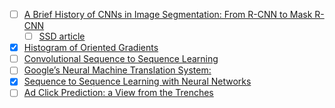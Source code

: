 

 - [ ] [A Brief History of CNNs in Image Segmentation: From R-CNN to Mask R-CNN](https://blog.athelas.com/a-brief-history-of-cnns-in-image-segmentation-from-r-cnn-to-mask-r-cnn-34ea83205de4)
   - [ ] [SSD article](https://medium.com/@mslavescu/dhruv-parthasarathy-you-can-try-ssd-tensorflow-very-easily-especially-if-you-use-my-gtarobotics-1e515e693d51) 
 
- [x] [Histogram of Oriented Gradients](http://www.learnopencv.com/histogram-of-oriented-gradients/)
- [ ] [Convolutional Sequence to Sequence Learning](https://s3.amazonaws.com/fairseq/papers/convolutional-sequence-to-sequence-learning.pdf)
- [ ] [Google’s Neural Machine Translation System:](https://arxiv.org/pdf/1609.08144.pdf)
- [x] [Sequence to Sequence Learning
with Neural Networks](https://arxiv.org/pdf/1409.3215.pdf)
 - [ ] [Ad Click Prediction: a View from the Trenches]( https://www.eecs.tufts.edu/~dsculley/papers/ad-click-prediction.pdf)
